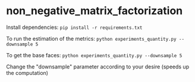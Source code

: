 # non_negative_matrix_factorization

Install dependencies: `pip install -r requirements.txt`

To run the estimation of the metrics: `python experiments_quantity.py --downsample 5`

To get the base faces: `python experiments_quantity.py --downsample 5`

Change the "downsample" parameter according to your desire (speeds up the computation)
